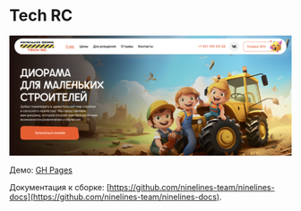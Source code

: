 # Tech RC

![img.png](img.png)

Демо: [GH Pages](https://ovcharov2v.github.io/tech-rc/)

Документация к сборке: [https://github.com/ninelines-team/ninelines-docs](https://github.com/ninelines-team/ninelines-docs).
